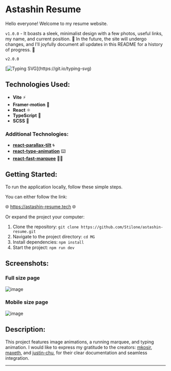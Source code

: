 # Astashin Resume

Hello everyone! Welcome to my resume website.

``v1.0.0``  - It boasts a sleek, minimalist design with a few photos, useful links, my name, and current position. 🌟 In the future, the site will undergo changes, and I'll joyfully document all updates in this README for a history of progress. 🚀

``v2.0.0`` 

[![Typing SVG](https://readme-typing-svg.demolab.com?font=Fira+Code&size=13&pause=1000&color=F7D2CA&random=false&width=435&lines=in+process+.+.+.)](https://git.io/typing-svg)

## Technologies Used:
- **Vite** ⚡
- **Framer-motion** 🎨
- **React** ⚛️
- **TypeScript** 📝
- **SCSS** 🎨

### Additional Technologies:
- **[react-parallax-tilt](https://github.com/mkosir/react-parallax-tilt)** 🌀
- **[react-type-animation](https://github.com/maxeth/react-type-animation)** ⌨️
- **[react-fast-marquee](https://github.com/justin-chu/react-fast-marquee)** 🏃‍♂️

## Getting Started:
To run the application locally, follow these simple steps.

You can either follow the link:
 
🌐 https://astashin-resume.tech 🌐

Or expand the project your computer:

1. Clone the repository: `git clone https://github.com/Stilone/astashin-resume.git`
2. Navigate to the project directory: `cd MG`
3. Install dependencies: `npm install`
4. Start the project: `npm run dev`

## Screenshots:
### Full size page
![image](https://github.com/Stilone/astashin-resume/assets/54247765/db21f4f5-2916-4cfc-96f4-ce723ac1b3ce)

### Mobile size page
![image](https://github.com/Stilone/astashin-resume/assets/54247765/9c60ee88-debb-4c01-86ac-d5c087837832)



## Description:

This project features image animations, a running marquee, and typing animation. I would like to express my gratitude to the creators: [mkosir](https://github.com/mkosir), [maxeth](https://github.com/maxeth), and [justin-chu](https://github.com/justin-chu), for their clear documentation and seamless integration.


---
